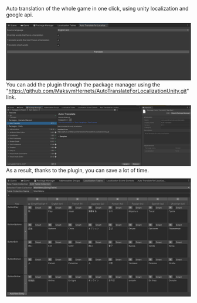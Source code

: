 Auto translation of the whole game in one click, using unity localization and google api.

![GitHub Logo](/Screenshots/logo.jpg)
You can add the plugin through the package manager using the "https://github.com/MaksymHernets/AutoTranslateForLocalizationUnity.git" link.

![GitHub Logo](/Screenshots/example1.jpg)
As a result, thanks to the plugin, you can save a lot of time.

![GitHub Logo](/Screenshots/result.jpg)
